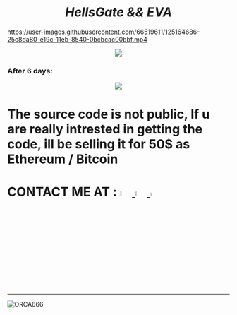 <h1 align="center">  <em><strong>HellsGate && EVA</strong></em>   </h1>   






https://user-images.githubusercontent.com/66519611/125164686-25c8da80-e19c-11eb-8540-0bcbcac00bbf.mp4


  <p align="center"><img src="https://user-images.githubusercontent.com/66519611/125164671-15b0fb00-e19c-11eb-9ad3-124502517031.png" /> </p> 

### After 6 days:

  <p align="center"><img src="https://antiscan.me/images/result/A9FwE2YKh8Zi.png" /> </p> 





# The source code is not public, If u are really intrested in getting the code, ill be selling it for 50$ as Ethereum / Bitcoin
# CONTACT ME AT : <a href="https://twitter.com/ORCA6665"><img src="https://img.icons8.com/color/48/000000/twitter.png" width="5.5%"/> <a href="mailto:chickensarehealthy666@gmail.com"> <img src="https://img.icons8.com/fluent/48/000000/gmail.png" width="5.5%"/> </a> <a href="mailto:Mr-ORCA666@protonmail.com"> <img src="https://media-exp3.licdn.com/dms/image/C4D0BAQHxtWAByw2LVA/company-logo_200_200/0/1625471491903?e=2159024400&v=beta&t=gYVAI5BK5bdzNz7QB3Hr3LwLv85YK-LpQzzxb15kS9M" width="4.5%"/> </a> </h1>

**********************************************************************************************************************************************************


![ORCA666](https://user-images.githubusercontent.com/66519611/120064592-a5c83480-c075-11eb-89c1-78732ecaf8d3.png)
